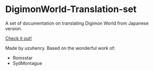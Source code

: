 # DigimonWorld-Translation-set
A set of documentation on translating Digimon World from Japanese version.

[Check it out!](https://github.com/uzuhenry/DigimonWorld-Translation-set/wiki)

Made by uzuhenry.
Based on the wonderful work of:
* Romsstar
* SydMontague
